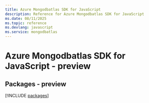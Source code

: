 ```yaml
---
title: Azure Mongodbatlas SDK for JavaScript
description: Reference for Azure Mongodbatlas SDK for JavaScript
ms.date: 08/11/2025
ms.topic: reference
ms.devlang: javascript
ms.service: mongodbatlas
---
```

# Azure Mongodbatlas SDK for JavaScript - preview
## Packages - preview
[!INCLUDE [packages](mongodbatlas-index.md)]